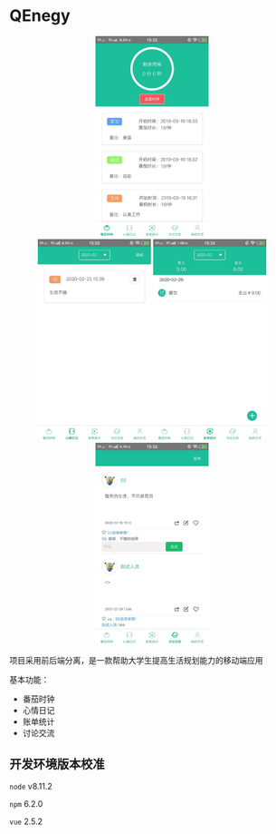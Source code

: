 # QEnegy

<div align=center>
  <img width="200" src="https://github.com/2585479524/git_pic/blob/master/QEnergy/Tomato.jpg"/><br>
  
  <img width="200" src="https://github.com/2585479524/git_pic/blob/master/QEnergy/Diary.jpg"/>

  <img width="200" src="https://github.com/2585479524/git_pic/blob/master/QEnergy/Bill.jpg"/>
  
  <img width="200" src="https://github.com/2585479524/git_pic/blob/master/QEnergy/Discuss.jpg"/>
</div>

项目采用前后端分离，是一款帮助大学生提高生活规划能力的移动端应用

基本功能：
- 番茄时钟
- 心情日记
- 账单统计
- 讨论交流

## 开发环境版本校准

```node``` v8.11.2

```npm``` 6.2.0

```vue``` 2.5.2
